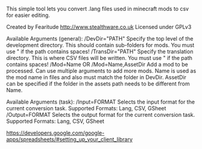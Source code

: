 This simple tool lets you convert .lang files used in minecraft mods to csv for easier editing.

Created by Fearitude
http://www.stealthware.co.uk
Licensed under GPLv3



Available Arguments (general):
/DevDir=\"PATH\"
	Specify the top level of the development directory. This should contain sub-folders for mods.
	You must use \" if the path contains spaces!
/TransDir=\"PATH\"
	Specify the translation directory. This is where CSV files will be written.
	You must use \" if the path contains spaces!
/Mod=Name OR /Mod=Name,AssetDir
	Add a mod to be processed. Can use multiple arguments to add more mods.
	Name is used as the mod name in files and also must match the folder in DevDir.
	AssetDir can be specified if the folder in the assets path needs to be different from Name.

Available Arguments (task):
/Input=FORMAT
	Selects the input format for the current conversion task.
	Supported Formats: Lang, CSV, GSheet
/Output=FORMAT
	Selects the output format for the current conversion task.
	Supported Formats: Lang, CSV, GSheet




https://developers.google.com/google-apps/spreadsheets/#setting_up_your_client_library



